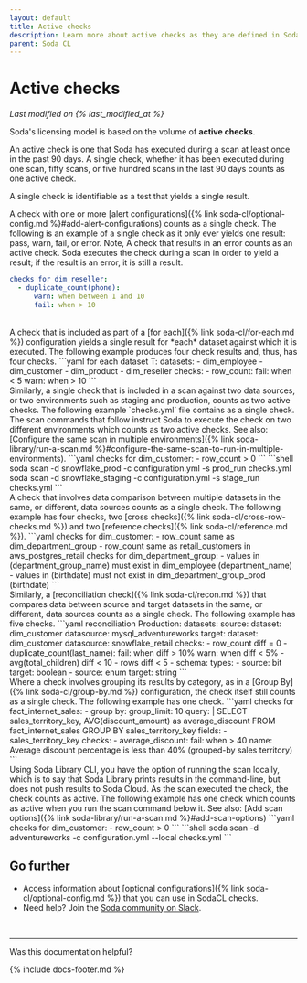 ```yaml
---
layout: default
title: Active checks
description: Learn more about active checks as they are defined in Soda's licensing model.
parent: Soda CL
---
```


# Active checks
*Last modified on {% last_modified_at %}*

Soda's licensing model is based on the volume of **active checks**.  

An active check is one that Soda has executed during a scan at least once in the past 90 days. A single check, whether it has been executed during one scan, fifty scans, or five hundred scans in the last 90 days counts as one active check.

A single check is identifiable as a test that yields a single result.

A check with one or more [alert configurations]({% link soda-cl/optional-config.md %}#add-alert-configurations) counts as a single check. The following is an example of a single check as it only ever yields one result: pass, warn, fail, or error.  Note, A check that results in an error counts as an active check. Soda executes the check during a scan in order to yield a result; if the result is an error, it is still a result.
```yaml
checks for dim_reseller:
  - duplicate_count(phone):
      warn: when between 1 and 10
      fail: when > 10
```

<br />
A check that is included as part of a [for each]({% link soda-cl/for-each.md %}) configuration yields a single result for *each* dataset against which it is executed. The following example produces four check results and, thus, has four checks.
```yaml
for each dataset T:
  datasets:
    - dim_employee
    - dim_customer
    - dim_product
    - dim_reseller
  checks:
    - row_count:
        fail:
          when < 5
        warn:
          when > 10
```

<br />
Similarly, a single check that is included in a scan against two data sources, or two environments such as staging and production, counts as two active checks. The following example `checks.yml` file contains as a single check. The scan commands that follow instruct Soda to execute the check on two different environments which counts as two active checks. See also: [Configure the same scan in multiple environments]({% link soda-library/run-a-scan.md %}#configure-the-same-scan-to-run-in-multiple-environments).
```yaml
checks for dim_customer:
    - row_count > 0
```
```shell
soda scan -d snowflake_prod -c configuration.yml -s prod_run checks.yml
soda scan -d snowflake_staging -c configuration.yml -s stage_run checks.yml
```

<br />
A check that involves data comparison between multiple datasets in the same, or different, data sources counts as a single check. The following example has four checks, two [cross checks]({% link soda-cl/cross-row-checks.md %}) and two [reference checks]({% link soda-cl/reference.md %}).
```yaml
checks for dim_customer:
  - row_count same as dim_department_group
  - row_count same as retail_customers in aws_postgres_retail
checks for dim_department_group:
  - values in (department_group_name) must exist in dim_employee (department_name)
  - values in (birthdate) must not exist in dim_department_group_prod (birthdate)
```

<br />
Similarly, a [reconciliation check]({% link soda-cl/recon.md %}) that compares data between source and target datasets in the same, or different, data sources counts as a single check. The following example has five checks.
```yaml
reconciliation Production:
  datasets:
    source:
      dataset: dim_customer
      datasource: mysql_adventureworks
    target:
      dataset: dim_customer
      datasource: snowflake_retail
  checks:
    - row_count diff = 0
    - duplicate_count(last_name):
        fail: when diff > 10%
        warn: when diff < 5%
    - avg(total_children) diff < 10
    - rows diff < 5
    - schema:
        types:
          - source: bit
            target: boolean
          - source: enum
            target: string
```

<br />
Where a check involves grouping its results by category, as in a [Group By]({% link soda-cl/group-by.md %}) configuration, the check itself still counts as a single check. The following example has one check.
```yaml
checks for fact_internet_sales:
  - group by:
      group_limit: 10
      query: |
        SELECT sales_territory_key, AVG(discount_amount) as average_discount
        FROM fact_internet_sales
        GROUP BY sales_territory_key
      fields:
        - sales_territory_key
      checks:
        - average_discount:
            fail: when > 40
            name: Average discount percentage is less than 40% (grouped-by sales territory)
```

<br />
Using Soda Library CLI, you have the option of running the scan locally, which is to say that Soda Library prints results in the command-line, but does not push results to Soda Cloud. As the scan executed the check, the check counts as active. The following example has one check which counts as active when you run the scan command below it. See also: [Add scan options]({% link soda-library/run-a-scan.md %}#add-scan-options)
```yaml
checks for dim_customer:
    - row_count > 0
```
```shell
soda scan -d adventureworks -c configuration.yml --local checks.yml
```

## Go further

* Access information about [optional configurations]({% link soda-cl/optional-config.md %}) that you can use in SodaCL checks.
* Need help? Join the <a href="https://community.soda.io/slack" target="_blank"> Soda community on Slack</a>.
<br />

---

Was this documentation helpful?

<!-- LikeBtn.com BEGIN -->
<span class="likebtn-wrapper" data-theme="tick" data-i18n_like="Yes" data-ef_voting="grow" data-show_dislike_label="true" data-counter_zero_show="true" data-i18n_dislike="No"></span>
<script>(function(d,e,s){if(d.getElementById("likebtn_wjs"))return;a=d.createElement(e);m=d.getElementsByTagName(e)[0];a.async=1;a.id="likebtn_wjs";a.src=s;m.parentNode.insertBefore(a, m)})(document,"script","//w.likebtn.com/js/w/widget.js");</script>
<!-- LikeBtn.com END -->

{% include docs-footer.md %}